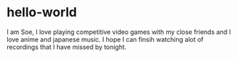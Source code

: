 # hello-world
I am Soe, I love playing competitive video games with my close friends 
and I love anime and japanese music. I hope I can finsih watching alot of recordings 
that I have missed by tonight.
